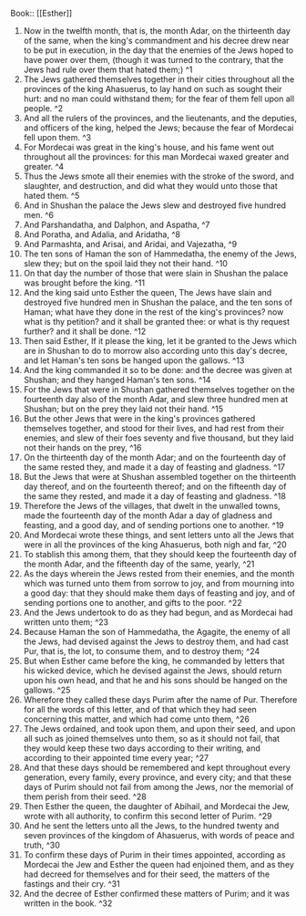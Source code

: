  Book:: [[Esther]]
 1. Now in the twelfth month, that is, the month Adar, on the thirteenth day of the same, when the king's commandment and his decree drew near to be put in execution, in the day that the enemies of the Jews hoped to have power over them, (though it was turned to the contrary, that the Jews had rule over them that hated them;) ^1
 2. The Jews gathered themselves together in their cities throughout all the provinces of the king Ahasuerus, to lay hand on such as sought their hurt: and no man could withstand them; for the fear of them fell upon all people. ^2
 3. And all the rulers of the provinces, and the lieutenants, and the deputies, and officers of the king, helped the Jews; because the fear of Mordecai fell upon them. ^3
 4. For Mordecai was great in the king's house, and his fame went out throughout all the provinces: for this man Mordecai waxed greater and greater. ^4
 5. Thus the Jews smote all their enemies with the stroke of the sword, and slaughter, and destruction, and did what they would unto those that hated them. ^5
 6. And in Shushan the palace the Jews slew and destroyed five hundred men. ^6
 7. And Parshandatha, and Dalphon, and Aspatha, ^7
 8. And Poratha, and Adalia, and Aridatha, ^8
 9. And Parmashta, and Arisai, and Aridai, and Vajezatha, ^9
 10. The ten sons of Haman the son of Hammedatha, the enemy of the Jews, slew they; but on the spoil laid they not their hand. ^10
 11. On that day the number of those that were slain in Shushan the palace was brought before the king. ^11
 12. And the king said unto Esther the queen, The Jews have slain and destroyed five hundred men in Shushan the palace, and the ten sons of Haman; what have they done in the rest of the king's provinces? now what is thy petition? and it shall be granted thee: or what is thy request further? and it shall be done. ^12
 13. Then said Esther, If it please the king, let it be granted to the Jews which are in Shushan to do to morrow also according unto this day's decree, and let Haman's ten sons be hanged upon the gallows. ^13
 14. And the king commanded it so to be done: and the decree was given at Shushan; and they hanged Haman's ten sons. ^14
 15. For the Jews that were in Shushan gathered themselves together on the fourteenth day also of the month Adar, and slew three hundred men at Shushan; but on the prey they laid not their hand. ^15
 16. But the other Jews that were in the king's provinces gathered themselves together, and stood for their lives, and had rest from their enemies, and slew of their foes seventy and five thousand, but they laid not their hands on the prey, ^16
 17. On the thirteenth day of the month Adar; and on the fourteenth day of the same rested they, and made it a day of feasting and gladness. ^17
 18. But the Jews that were at Shushan assembled together on the thirteenth day thereof, and on the fourteenth thereof; and on the fifteenth day of the same they rested, and made it a day of feasting and gladness. ^18
 19. Therefore the Jews of the villages, that dwelt in the unwalled towns, made the fourteenth day of the month Adar a day of gladness and feasting, and a good day, and of sending portions one to another. ^19
 20. And Mordecai wrote these things, and sent letters unto all the Jews that were in all the provinces of the king Ahasuerus, both nigh and far, ^20
 21. To stablish this among them, that they should keep the fourteenth day of the month Adar, and the fifteenth day of the same, yearly, ^21
 22. As the days wherein the Jews rested from their enemies, and the month which was turned unto them from sorrow to joy, and from mourning into a good day: that they should make them days of feasting and joy, and of sending portions one to another, and gifts to the poor. ^22
 23. And the Jews undertook to do as they had begun, and as Mordecai had written unto them; ^23
 24. Because Haman the son of Hammedatha, the Agagite, the enemy of all the Jews, had devised against the Jews to destroy them, and had cast Pur, that is, the lot, to consume them, and to destroy them; ^24
 25. But when Esther came before the king, he commanded by letters that his wicked device, which he devised against the Jews, should return upon his own head, and that he and his sons should be hanged on the gallows. ^25
 26. Wherefore they called these days Purim after the name of Pur. Therefore for all the words of this letter, and of that which they had seen concerning this matter, and which had come unto them, ^26
 27. The Jews ordained, and took upon them, and upon their seed, and upon all such as joined themselves unto them, so as it should not fail, that they would keep these two days according to their writing, and according to their appointed time every year; ^27
 28. And that these days should be remembered and kept throughout every generation, every family, every province, and every city; and that these days of Purim should not fail from among the Jews, nor the memorial of them perish from their seed. ^28
 29. Then Esther the queen, the daughter of Abihail, and Mordecai the Jew, wrote with all authority, to confirm this second letter of Purim. ^29
 30. And he sent the letters unto all the Jews, to the hundred twenty and seven provinces of the kingdom of Ahasuerus, with words of peace and truth, ^30
 31. To confirm these days of Purim in their times appointed, according as Mordecai the Jew and Esther the queen had enjoined them, and as they had decreed for themselves and for their seed, the matters of the fastings and their cry. ^31
 32. And the decree of Esther confirmed these matters of Purim; and it was written in the book. ^32

